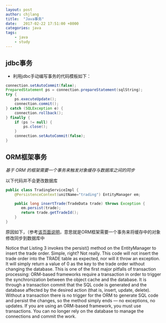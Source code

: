 ```yaml
---
layout: post
author: chjlang
title:  "Java事务"
date:   2017-02-22 17:51:00 +8000
categories: java
tags:
    - java
    - study
---
```


## jdbc事务
* 利用jdbc手动编写事务的代码模板如下：

```java
connection.setAutoCommit(false);
PreparedStatement ps = connection.prepareStatement(sqlString);
try {
    ps.executeUpdate();
    connection.commit();
} catch (SQLException e) {
    connection.rollback();
} finally {
    if (ps != null) {
        ps.close();
    }
    connection.setAutoCommit(false);
}
``` 

## ORM框架事务
*基于 ORM 的框架需要一个事务来触发对象缓存与数据库之间的同步*

以下代码并不会更改数据库

```java
public class TradingServiceImpl {
    @PersistenceContext(unitName="trading") EntityManager em;

    public long insertTrade(TradeData trade) throws Exception {
       em.persist(trade);
       return trade.getTradeId();
    }
}
```

原因如下，（参考[该页面说明](https://www.ibm.com/developerworks/library/j-ts1/)，意思就是ORM框架需要一个事务来将缓存中的对象修改同步到数据库中

>
Notice that Listing 3 invokes the persist() method on the EntityManager to insert the trade order. Simple, right? Not really. This code will not insert the trade order into the TRADE table as expected, nor will it throw an exception. It will simply return a value of 0 as the key to the trade order without changing the database. This is one of the first major pitfalls of transaction processing: ORM-based frameworks require a transaction in order to trigger the synchronization between the object cache and the database. It is through a transaction commit that the SQL code is generated and the database affected by the desired action (that is, insert, update, delete). Without a transaction there is no trigger for the ORM to generate SQL code and persist the changes, so the method simply ends — no exceptions, no updates. If you are using an ORM-based framework, you must use transactions. You can no longer rely on the database to manage the connections and commit the work.

